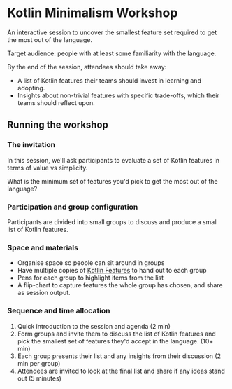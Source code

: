 # Kotlin Minimalism Workshop

An interactive session to uncover the smallest feature set required to get the most out of the language.

Target audience: people with at least some familiarity with the language.

By the end of the session, attendees should take away:

* A list of Kotlin features their teams should invest in learning and adopting.
* Insights about non-trivial features with specific trade-offs, which their teams should reflect upon.

## Running the workshop

### The invitation

In this session, we'll ask participants to evaluate a set of Kotlin features in terms of value vs simplicity.

What is the minimum set of features you'd pick to get the most out of the language? 

### Participation and group configuration

Participants are divided into small groups to discuss and produce a small list of Kotlin features.

### Space and materials

* Organise space so people can sit around in groups
* Have multiple copies of [Kotlin Features](KotlinFeatures.md) to hand out to each group
* Pens for each group to highlight items from the list
* A flip-chart to capture features the whole group has chosen, and share as session output.

### Sequence and time allocation

1. Quick introduction to the session and agenda (2 min)
2. Form groups and invite them to discuss the list of Kotlin features and pick the smallest set of features they'd accept in the language. (10+ min)
3. Each group presents their list and any insights from their discussion (2 min per group)
4. Attendees are invited to look at the final list and share if any ideas stand out (5 minutes)

